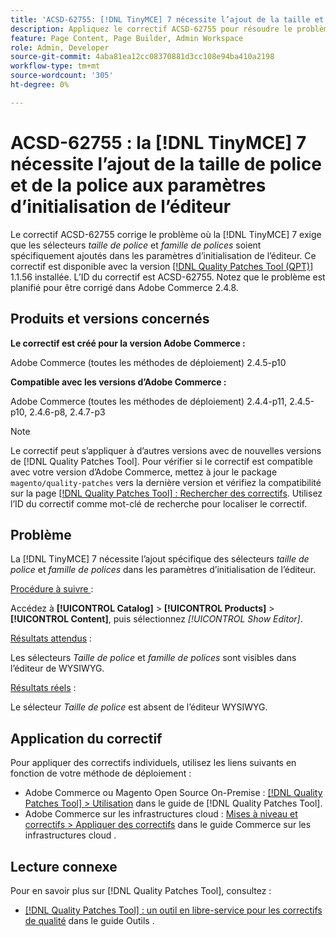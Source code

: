 ```yaml
---
title: 'ACSD-62755: [!DNL TinyMCE] 7 nécessite l’ajout de la taille et de la police aux paramètres d’initialisation de l’éditeur'
description: Appliquez le correctif ACSD-62755 pour résoudre le problème d’Adobe Commerce où  [!DNL TinyMCE] 7 nécessite que *la taille de police* et *la famille de polices* soient spécifiquement ajoutées dans les paramètres d’initialisation de l’éditeur.
feature: Page Content, Page Builder, Admin Workspace
role: Admin, Developer
source-git-commit: 4aba81ea12cc08370881d3cc108e94ba410a2198
workflow-type: tm+mt
source-wordcount: '305'
ht-degree: 0%

---
```


# ACSD-62755 : la [!DNL TinyMCE] 7 nécessite l’ajout de la taille de police et de la police aux paramètres d’initialisation de l’éditeur

Le correctif ACSD-62755 corrige le problème où la [!DNL TinyMCE] 7 exige que les sélecteurs *taille de police* et *famille de polices* soient spécifiquement ajoutés dans les paramètres d’initialisation de l’éditeur. Ce correctif est disponible avec la version [[!DNL Quality Patches Tool (QPT)]](/help/tools/quality-patches-tool/quality-patches-tool-to-self-serve-quality-patches.md) 1.1.56 installée. L’ID du correctif est ACSD-62755. Notez que le problème est planifié pour être corrigé dans Adobe Commerce 2.4.8.

## Produits et versions concernés

**Le correctif est créé pour la version Adobe Commerce :**

Adobe Commerce (toutes les méthodes de déploiement) 2.4.5-p10

**Compatible avec les versions d’Adobe Commerce :**

Adobe Commerce (toutes les méthodes de déploiement) 2.4.4-p11, 2.4.5-p10, 2.4.6-p8, 2.4.7-p3

>[!NOTE]
>
>Le correctif peut s’appliquer à d’autres versions avec de nouvelles versions de [!DNL Quality Patches Tool]. Pour vérifier si le correctif est compatible avec votre version d’Adobe Commerce, mettez à jour le package `magento/quality-patches` vers la dernière version et vérifiez la compatibilité sur la page [[!DNL Quality Patches Tool] : Rechercher des correctifs](https://experienceleague.adobe.com/tools/commerce-quality-patches/index.html?lang=fr). Utilisez l’ID du correctif comme mot-clé de recherche pour localiser le correctif.

## Problème

La [!DNL TinyMCE] 7 nécessite l’ajout spécifique des sélecteurs *taille de police* et *famille de polices* dans les paramètres d’initialisation de l’éditeur.

<u>Procédure à suivre </u> :

Accédez à **[!UICONTROL Catalog]** > **[!UICONTROL Products]** > **[!UICONTROL Content]**, puis sélectionnez *[!UICONTROL Show Editor]*.

<u>Résultats attendus</u> :

Les sélecteurs *Taille de police* et *famille de polices* sont visibles dans l’éditeur de WYSIWYG.

<u>Résultats réels</u> :

Le sélecteur *Taille de police* est absent de l’éditeur WYSIWYG.

## Application du correctif

Pour appliquer des correctifs individuels, utilisez les liens suivants en fonction de votre méthode de déploiement :

* Adobe Commerce ou Magento Open Source On-Premise : [[!DNL Quality Patches Tool] > Utilisation](/help/tools/quality-patches-tool/usage.md) dans le guide de [!DNL Quality Patches Tool].
* Adobe Commerce sur les infrastructures cloud : [Mises à niveau et correctifs > Appliquer des correctifs](https://experienceleague.adobe.com/docs/commerce-cloud-service/user-guide/develop/upgrade/apply-patches.html?lang=fr) dans le guide Commerce sur les infrastructures cloud .

## Lecture connexe

Pour en savoir plus sur [!DNL Quality Patches Tool], consultez :

* [[!DNL Quality Patches Tool] : un outil en libre-service pour les correctifs de qualité](/help/tools/quality-patches-tool/quality-patches-tool-to-self-serve-quality-patches.md) dans le guide Outils .

